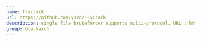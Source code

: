 ```yaml
---
name: f-scrack
url: https://github.com/ysrc/F-Scrack
description: single file bruteforcer supports multi-protocol. URL : https://github.com/ysrc/F-Scrack Groups : blackarch blackarch-cracker
group: blackarch
---
```

